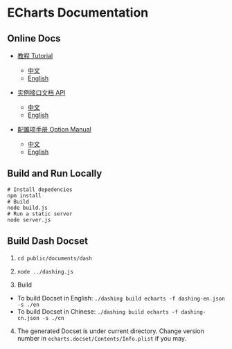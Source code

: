 # ECharts Documentation

## Online Docs

+ [教程 Tutorial](http://echarts.baidu.com/tutorial.html)
    + [中文](http://echarts.baidu.com/tutorial.html)
    + [English](http://ecomfe.github.io/echarts-doc/public/tutorial-en.html)

+ [实例接口文档 API](http://echarts.baidu.com/api.html)
    + [中文](http://echarts.baidu.com/api.html)
    + [English](http://ecomfe.github.io/echarts-doc/public/api-en.html)

+ [配置项手册 Option Manual](http://echarts.baidu.com/option.html)
    + [中文](http://echarts.baidu.com/option.html)
    + [English](http://ecomfe.github.io/echarts-doc/public/option-en.html)


## Build and Run Locally

```shell
# Install depedencies
npm install
# Build
node build.js
# Run a static server
node server.js
```

## Build Dash Docset

1. `cd public/documents/dash`

2. `node ../dashing.js`

3. Build
  - To build Docset in English: `./dashing build echarts -f dashing-en.json -s ./en`
  - To build Docset in Chinese: `./dashing build echarts -f dashing-cn.json -s ./cn`

4. The generated Docset is under current directory. Change version number in `echarts.docset/Contents/Info.plist` if you may.
